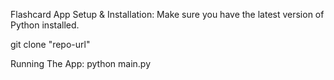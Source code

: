 Flashcard App
Setup & Installation:
Make sure you have the latest version of Python installed.

git clone "repo-url"

Running The App:
python main.py

